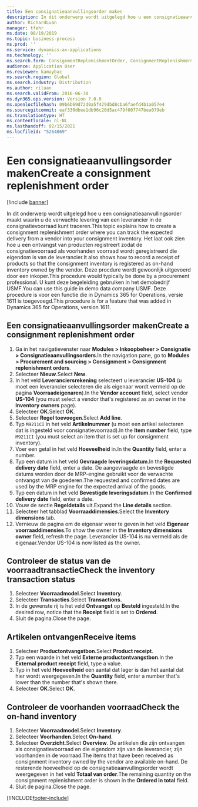 ```yaml
---
title: Een consignatieaanvullingsorder maken
description: In dit onderwerp wordt uitgelegd hoe u een consignatieaanvullingsorder maakt waarin u de verwachte levering van een leverancier in de consignatievoorraad kunt traceren.
author: RichardLuan
manager: tfehr
ms.date: 08/19/2019
ms.topic: business-process
ms.prod: ''
ms.service: dynamics-ax-applications
ms.technology: ''
ms.search.form: ConsignmentReplenishmentOrder, ConsignmentReplenishmentOrderCreate, InventTrans, ConsignmentDraftReplenishmentOrderJournal, InventOnhandMovement, InventOnhandItem, InventItemIdLookupSimple, ConsignmentProductReceiptJournal, ConsignmentReplenishmentOrderLineQuantity
audience: Application User
ms.reviewer: kamaybac
ms.search.region: Global
ms.search.industry: Distribution
ms.author: riluan
ms.search.validFrom: 2016-06-30
ms.dyn365.ops.version: Version 7.0.0
ms.openlocfilehash: 09b6b69d72d0a5f429dbd8cba6faefd4b1a057e4
ms.sourcegitcommit: eaf330dbee1db96c20d5ac479f007747bea079eb
ms.translationtype: HT
ms.contentlocale: nl-NL
ms.lasthandoff: 02/15/2021
ms.locfileid: "5264869"
---
```

# <a name="create-a-consignment-replenishment-order"></a><span data-ttu-id="3365f-103">Een consignatieaanvullingsorder maken</span><span class="sxs-lookup"><span data-stu-id="3365f-103">Create a consignment replenishment order</span></span>

[!include [banner](../../includes/banner.md)]

<span data-ttu-id="3365f-104">In dit onderwerp wordt uitgelegd hoe u een consignatieaanvullingsorder maakt waarin u de verwachte levering van een leverancier in de consignatievoorraad kunt traceren.</span><span class="sxs-lookup"><span data-stu-id="3365f-104">This topic explains how to create a consignment replenishment order where you can track the expected delivery from a vendor into your consignment inventory.</span></span> <span data-ttu-id="3365f-105">Het laat ook zien hoe u een ontvangst van producten registreert zodat de consignatievoorraad als voorhanden voorraad wordt geregistreerd die eigendom is van de leverancier.</span><span class="sxs-lookup"><span data-stu-id="3365f-105">It also shows how to record a receipt of products so that the consignment inventory is registered as on-hand inventory owned by the vendor.</span></span> <span data-ttu-id="3365f-106">Deze procdure wordt gewoonlijk uitgevoerd door een inkoper.</span><span class="sxs-lookup"><span data-stu-id="3365f-106">This procedure would typically be done by a procurement professional.</span></span> <span data-ttu-id="3365f-107">U kunt deze begeleiding gebruiken in het demobedrijf USMF.</span><span class="sxs-lookup"><span data-stu-id="3365f-107">You can use this guide in demo data company USMF.</span></span> <span data-ttu-id="3365f-108">Deze procedure is voor een functie die in Dynamics 365 for Operations, versie 1611 is toegevoegd.</span><span class="sxs-lookup"><span data-stu-id="3365f-108">This procedure is for a feature that was added in Dynamics 365 for Operations, version 1611.</span></span>

## <a name="create-a-consignment-replenishment-order"></a><span data-ttu-id="3365f-109">Een consignatieaanvullingsorder maken</span><span class="sxs-lookup"><span data-stu-id="3365f-109">Create a consignment replenishment order</span></span>
1. <span data-ttu-id="3365f-110">Ga in het navigatievenster naar **Modules > Inkoopbeheer > Consignatie > Consignatieaanvullingsorders**.</span><span class="sxs-lookup"><span data-stu-id="3365f-110">In the navigation pane, go to **Modules > Procurement and sourcing > Consignment > Consignment replenishment orders**.</span></span>
2. <span data-ttu-id="3365f-111">Selecteer **Nieuw**.</span><span class="sxs-lookup"><span data-stu-id="3365f-111">Select **New**.</span></span>
3. <span data-ttu-id="3365f-112">In het veld **Leveranciersrekening** selecteert u leverancier **US-104** (u moet een leverancier selecteren die als eigenaar wordt vermeld op de pagina **Voorraadeigenaren**).</span><span class="sxs-lookup"><span data-stu-id="3365f-112">In the **Vendor account** field, select vendor **US-104** (you must select a vendor that's registered as an owner in the **inventory owners** page).</span></span> 
4. <span data-ttu-id="3365f-113">Selecteer **OK**.</span><span class="sxs-lookup"><span data-stu-id="3365f-113">Select **OK**.</span></span>
5. <span data-ttu-id="3365f-114">Selecteer **Regel toevoegen**.</span><span class="sxs-lookup"><span data-stu-id="3365f-114">Select **Add line**.</span></span>
6. <span data-ttu-id="3365f-115">Typ `M9211CI` in het veld **Artikelnummer** (u moet een artikel selecteren dat is ingesteld voor consignatievoorraad).</span><span class="sxs-lookup"><span data-stu-id="3365f-115">In the **Item number** field, type `M9211CI` (you must select an item that is set up for consignment inventory).</span></span>
7. <span data-ttu-id="3365f-116">Voer een getal in het veld **Hoeveelheid** in.</span><span class="sxs-lookup"><span data-stu-id="3365f-116">In the **Quantity** field, enter a number.</span></span>
8. <span data-ttu-id="3365f-117">Typ een datum in het veld **Gevraagde leveringsdatum**.</span><span class="sxs-lookup"><span data-stu-id="3365f-117">In the **Requested delivery date** field, enter a date.</span></span> <span data-ttu-id="3365f-118">De aangevraagde en bevestigde datums worden door de MRP-engine gebruikt voor de verwachte ontvangst van de goederen.</span><span class="sxs-lookup"><span data-stu-id="3365f-118">The requested and confirmed dates are used by the MRP engine for the expected arrival of the goods.</span></span>  
9. <span data-ttu-id="3365f-119">Typ een datum in het veld **Bevestigde leveringsdatum**.</span><span class="sxs-lookup"><span data-stu-id="3365f-119">In the **Confirmed delivery date** field, enter a date.</span></span>
10. <span data-ttu-id="3365f-120">Vouw de sectie **Regeldetails** uit.</span><span class="sxs-lookup"><span data-stu-id="3365f-120">Expand the **Line details** section.</span></span>
11. <span data-ttu-id="3365f-121">Selecteer het tabblad **Voorraaddimensies**.</span><span class="sxs-lookup"><span data-stu-id="3365f-121">Select the **Inventory dimensions** tab.</span></span>
12. <span data-ttu-id="3365f-122">Vernieuw de pagina om de eigenaar weer te geven in het veld **Eigenaar voorraaddimensies**.</span><span class="sxs-lookup"><span data-stu-id="3365f-122">To show the owner in the **Inventory dimensions owner** field, refresh the page.</span></span> <span data-ttu-id="3365f-123">Leverancier US-104 is nu vermeld als de eigenaar.</span><span class="sxs-lookup"><span data-stu-id="3365f-123">Vendor US-104 is now listed as the owner.</span></span>  

## <a name="check-the-inventory-transaction-status"></a><span data-ttu-id="3365f-124">Controleer de status van de voorraadtransactie</span><span class="sxs-lookup"><span data-stu-id="3365f-124">Check the inventory transaction status</span></span>
1. <span data-ttu-id="3365f-125">Selecteer **Voorraadmodel**.</span><span class="sxs-lookup"><span data-stu-id="3365f-125">Select **Inventory**.</span></span>
2. <span data-ttu-id="3365f-126">Selecteer **Transacties**.</span><span class="sxs-lookup"><span data-stu-id="3365f-126">Select **Transactions**.</span></span>
3. <span data-ttu-id="3365f-127">In de gewenste rij is het veld **Ontvangst** op **Besteld** ingesteld.</span><span class="sxs-lookup"><span data-stu-id="3365f-127">In the desired row, notice that the **Receipt** field is set to **Ordered**.</span></span>  
4. <span data-ttu-id="3365f-128">Sluit de pagina.</span><span class="sxs-lookup"><span data-stu-id="3365f-128">Close the page.</span></span>

## <a name="receive-items"></a><span data-ttu-id="3365f-129">Artikelen ontvangen</span><span class="sxs-lookup"><span data-stu-id="3365f-129">Receive items</span></span>
1. <span data-ttu-id="3365f-130">Selecteer **Productontvangstbon**.</span><span class="sxs-lookup"><span data-stu-id="3365f-130">Select **Product receipt**.</span></span>
2. <span data-ttu-id="3365f-131">Typ een waarde in het veld **Externe productontvangstbon**.</span><span class="sxs-lookup"><span data-stu-id="3365f-131">In the **External product receipt** field, type a value.</span></span>
3. <span data-ttu-id="3365f-132">Typ in het veld **Hoeveelheid** een aantal dat lager is dan het aantal dat hier wordt weergegeven.</span><span class="sxs-lookup"><span data-stu-id="3365f-132">In the **Quantity** field, enter a number that's lower than the number that's shown there.</span></span> 
4. <span data-ttu-id="3365f-133">Selecteer **OK**.</span><span class="sxs-lookup"><span data-stu-id="3365f-133">Select **OK**.</span></span>

## <a name="check-the-on-hand-inventory"></a><span data-ttu-id="3365f-134">Controleer de voorhanden voorraad</span><span class="sxs-lookup"><span data-stu-id="3365f-134">Check the on-hand inventory</span></span>
1. <span data-ttu-id="3365f-135">Selecteer **Voorraadmodel**.</span><span class="sxs-lookup"><span data-stu-id="3365f-135">Select **Inventory**.</span></span>
2. <span data-ttu-id="3365f-136">Selecteer **Voorhanden**.</span><span class="sxs-lookup"><span data-stu-id="3365f-136">Select **On-hand**.</span></span>
3. <span data-ttu-id="3365f-137">Selecteer **Overzicht**.</span><span class="sxs-lookup"><span data-stu-id="3365f-137">Select **Overview**.</span></span> <span data-ttu-id="3365f-138">De artikelen die zijn ontvangen als consignatievoorraad en die eigendom zijn van de leverancier, zijn voorhanden in de voorraad.</span><span class="sxs-lookup"><span data-stu-id="3365f-138">The items that have been received as consignment inventory owned by the vendor are available on-hand.</span></span> <span data-ttu-id="3365f-139">De resterende hoeveelheid op de consignatieaanvullingsorder wordt weergegeven in het veld **Totaal van order**.</span><span class="sxs-lookup"><span data-stu-id="3365f-139">The remaining quantity on the consignment replenishment order is shown in the **Ordered in total** field.</span></span>  
4. <span data-ttu-id="3365f-140">Sluit de pagina.</span><span class="sxs-lookup"><span data-stu-id="3365f-140">Close the page.</span></span>



[!INCLUDE[footer-include](../../../includes/footer-banner.md)]